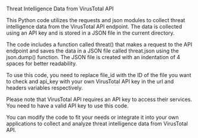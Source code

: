 Threat Intelligence Data from VirusTotal API

This Python code utilizes the requests and json modules to collect threat intelligence data from the VirusTotal API endpoint. The data is collected using an API key and is stored in a JSON file in the current directory.

The code includes a function called threat() that makes a request to the API endpoint and saves the data in a JSON file called threat.json using the json.dump() function. The JSON file is created with an indentation of 4 spaces for better readability.

To use this code, you need to replace file_id with the ID of the file you want to check and api_key with your own VirusTotal API key in the url and headers variables respectively.

Please note that VirusTotal API requires an API key to access their services. You need to have a valid API key to use this code.

You can modify the code to fit your needs or integrate it into your own applications to collect and analyze threat intelligence data from VirusTotal API.




